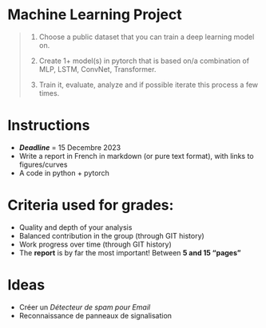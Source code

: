 # Machine Learning Project

> 1. Choose a public dataset that you can train a deep learning model on.
> 2. Create 1+ model(s) in pytorch that is based on/a combination of MLP, LSTM, ConvNet, Transformer.
>
> 3. Train it, evaluate, analyze and if possible iterate this process a few times.

# Instructions

- **_Deadline_** = 15 Decembre 2023
- Write a report in French in markdown (or pure text format), with links to figures/curves
- A code in python + pytorch

# Criteria used for grades:

- Quality and depth of your analysis
- Balanced contribution in the group (through GIT history)
- Work progress over time (through GIT history)
- The **report** is by far the most important! Between **5 and 15 “pages”**

# Ideas

- Créer un _Détecteur de spam pour Email_
- Reconnaissance de panneaux de signalisation
